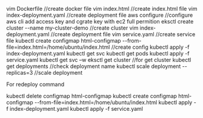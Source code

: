 vim Dockerfile   //create docker file 
vim index.html  //create index.html file
vim index-deployment.yaml //create deployment file 
aws configure //configure aws cli add access key and cgrate key with ec2 full permition 
eksctl create cluster --name my-cluster-demo  //create cluster
vim index-deployment.yaml  //create deployment file 
vim service.yaml  //create service file 
kubectl create configmap html-configmap --from-file=index.html=/home/ubuntu/index.html  //create config 
kubectl apply -f index-deployment.yaml 
kubectl get svc
kubectl get pods
kubectl apply -f service.yaml
kubectl get svc –w
eksctl get cluster  //for get cluster
kubectl get deployments  //check deployment name
kubectl scale deployment <deployment-name> --replicas=3  //scale deployment

For redeploy command 

kubectl delete configmap html-configmap
kubectl create configmap html-configmap --from-file=index.html=/home/ubuntu/index.html
kubectl apply -f index-deployment.yaml 
kubectl apply -f service.yaml
